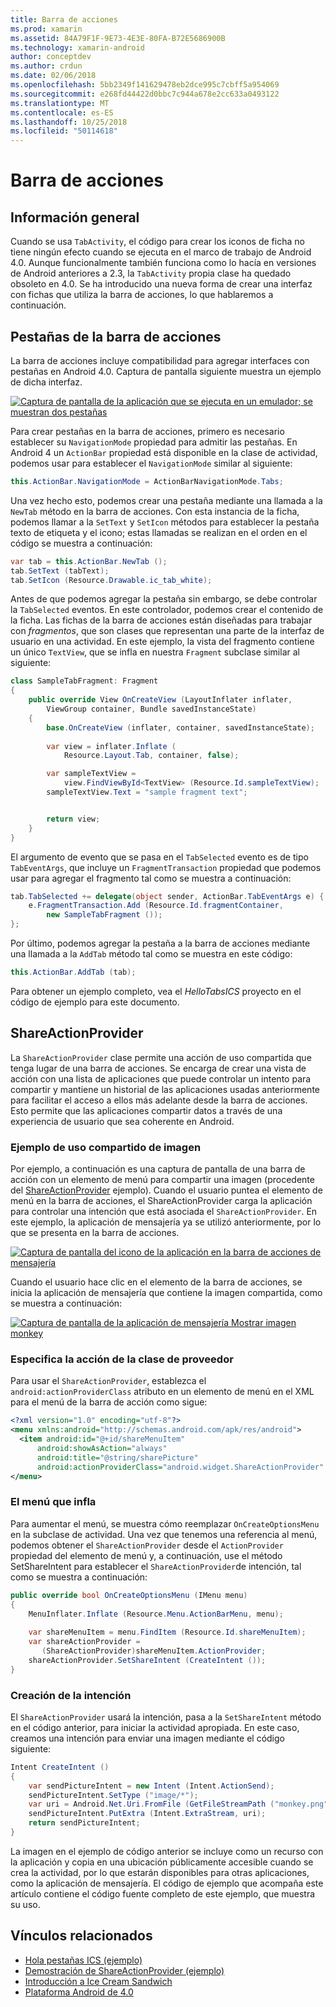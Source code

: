 ```yaml
---
title: Barra de acciones
ms.prod: xamarin
ms.assetid: 84A79F1F-9E73-4E3E-80FA-B72E5686900B
ms.technology: xamarin-android
author: conceptdev
ms.author: crdun
ms.date: 02/06/2018
ms.openlocfilehash: 5bb2349f141629478eb2dce995c7cbff5a954069
ms.sourcegitcommit: e268fd44422d0bbc7c944a678e2cc633a0493122
ms.translationtype: MT
ms.contentlocale: es-ES
ms.lasthandoff: 10/25/2018
ms.locfileid: "50114618"
---
```

# <a name="actionbar"></a>Barra de acciones


## <a name="overview"></a>Información general

Cuando se usa `TabActivity`, el código para crear los iconos de ficha no tiene ningún efecto cuando se ejecuta en el marco de trabajo de Android 4.0. Aunque funcionalmente también funciona como lo hacía en versiones de Android anteriores a 2.3, la `TabActivity` propia clase ha quedado obsoleto en 4.0. Se ha introducido una nueva forma de crear una interfaz con fichas que utiliza la barra de acciones, lo que hablaremos a continuación.


## <a name="action-bar-tabs"></a>Pestañas de la barra de acciones

La barra de acciones incluye compatibilidad para agregar interfaces con pestañas en Android 4.0.
Captura de pantalla siguiente muestra un ejemplo de dicha interfaz.

[![Captura de pantalla de la aplicación que se ejecuta en un emulador; se muestran dos pestañas](action-bar-images/25-actionbartabs.png)](action-bar-images/25-actionbartabs.png#lightbox)

Para crear pestañas en la barra de acciones, primero es necesario establecer su `NavigationMode` propiedad para admitir las pestañas. En Android 4 un `ActionBar` propiedad está disponible en la clase de actividad, podemos usar para establecer el `NavigationMode` similar al siguiente:

```csharp
this.ActionBar.NavigationMode = ActionBarNavigationMode.Tabs;
```

Una vez hecho esto, podemos crear una pestaña mediante una llamada a la `NewTab` método en la barra de acciones. Con esta instancia de la ficha, podemos llamar a la `SetText` y `SetIcon` métodos para establecer la pestaña texto de etiqueta y el icono; estas llamadas se realizan en el orden en el código se muestra a continuación:

```csharp
var tab = this.ActionBar.NewTab ();
tab.SetText (tabText);
tab.SetIcon (Resource.Drawable.ic_tab_white);
```

Antes de que podemos agregar la pestaña sin embargo, se debe controlar la `TabSelected` eventos. En este controlador, podemos crear el contenido de la ficha. Las fichas de la barra de acciones están diseñadas para trabajar con *fragmentos*, que son clases que representan una parte de la interfaz de usuario en una actividad. En este ejemplo, la vista del fragmento contiene un único `TextView`, que se infla en nuestra `Fragment` subclase similar al siguiente:

```csharp
class SampleTabFragment: Fragment
{           
    public override View OnCreateView (LayoutInflater inflater,
        ViewGroup container, Bundle savedInstanceState)
    {
        base.OnCreateView (inflater, container, savedInstanceState);
       
        var view = inflater.Inflate (
            Resource.Layout.Tab, container, false);

        var sampleTextView =
            view.FindViewById<TextView> (Resource.Id.sampleTextView);            
        sampleTextView.Text = "sample fragment text";


        return view;
    }
}
```

El argumento de evento que se pasa en el `TabSelected` evento es de tipo `TabEventArgs`, que incluye un `FragmentTransaction` propiedad que podemos usar para agregar el fragmento tal como se muestra a continuación:

```csharp
tab.TabSelected += delegate(object sender, ActionBar.TabEventArgs e) {             
    e.FragmentTransaction.Add (Resource.Id.fragmentContainer,
        new SampleTabFragment ());
};
```

Por último, podemos agregar la pestaña a la barra de acciones mediante una llamada a la `AddTab` método tal como se muestra en este código:

```csharp
this.ActionBar.AddTab (tab);
```

Para obtener un ejemplo completo, vea el *HelloTabsICS* proyecto en el código de ejemplo para este documento.


## <a name="shareactionprovider"></a>ShareActionProvider

La `ShareActionProvider` clase permite una acción de uso compartida que tenga lugar de una barra de acciones. Se encarga de crear una vista de acción con una lista de aplicaciones que puede controlar un intento para compartir y mantiene un historial de las aplicaciones usadas anteriormente para facilitar el acceso a ellos más adelante desde la barra de acciones. Esto permite que las aplicaciones compartir datos a través de una experiencia de usuario que sea coherente en Android.


### <a name="image-sharing-example"></a>Ejemplo de uso compartido de imagen

Por ejemplo, a continuación es una captura de pantalla de una barra de acción con un elemento de menú para compartir una imagen (procedente del [ShareActionProvider](https://developer.xamarin.com/samples/monodroid/ShareActionProviderDemo/) ejemplo). Cuando el usuario puntea el elemento de menú en la barra de acciones, el ShareActionProvider carga la aplicación para controlar una intención que está asociada el `ShareActionProvider`. En este ejemplo, la aplicación de mensajería ya se utilizó anteriormente, por lo que se presenta en la barra de acciones.

[![Captura de pantalla del icono de la aplicación en la barra de acciones de mensajería](action-bar-images/09-shareactionprovider.png)](action-bar-images/09-shareactionprovider.png#lightbox)


Cuando el usuario hace clic en el elemento de la barra de acciones, se inicia la aplicación de mensajería que contiene la imagen compartida, como se muestra a continuación:

[![Captura de pantalla de la aplicación de mensajería Mostrar imagen monkey](action-bar-images/10-messagewithimage.png)](action-bar-images/10-messagewithimage.png#lightbox)


### <a name="specifying-the-action-provider-class"></a>Especifica la acción de la clase de proveedor

Para usar el `ShareActionProvider`, establezca el `android:actionProviderClass` atributo en un elemento de menú en el XML para el menú de la barra de acción como sigue:

```xml
<?xml version="1.0" encoding="utf-8"?>
<menu xmlns:android="http://schemas.android.com/apk/res/android">
  <item android:id="@+id/shareMenuItem"
      android:showAsAction="always"
      android:title="@string/sharePicture"
      android:actionProviderClass="android.widget.ShareActionProvider" />
</menu>
```


### <a name="inflating-the-menu"></a>El menú que infla

Para aumentar el menú, se muestra cómo reemplazar `OnCreateOptionsMenu` en la subclase de actividad. Una vez que tenemos una referencia al menú, podemos obtener el `ShareActionProvider` desde el `ActionProvider` propiedad del elemento de menú y, a continuación, use el método SetShareIntent para establecer el `ShareActionProvider`de intención, tal como se muestra a continuación:

```csharp
public override bool OnCreateOptionsMenu (IMenu menu)
{
    MenuInflater.Inflate (Resource.Menu.ActionBarMenu, menu);       
           
    var shareMenuItem = menu.FindItem (Resource.Id.shareMenuItem);           
    var shareActionProvider =
       (ShareActionProvider)shareMenuItem.ActionProvider;
    shareActionProvider.SetShareIntent (CreateIntent ());
}
```


### <a name="creating-the-intent"></a>Creación de la intención

El `ShareActionProvider` usará la intención, pasa a la `SetShareIntent` método en el código anterior, para iniciar la actividad apropiada. En este caso, creamos una intención para enviar una imagen mediante el código siguiente:

```csharp
Intent CreateIntent ()
{  
    var sendPictureIntent = new Intent (Intent.ActionSend);
    sendPictureIntent.SetType ("image/*");
    var uri = Android.Net.Uri.FromFile (GetFileStreamPath ("monkey.png"));          
    sendPictureIntent.PutExtra (Intent.ExtraStream, uri);
    return sendPictureIntent;
}
```

La imagen en el ejemplo de código anterior se incluye como un recurso con la aplicación y copia en una ubicación públicamente accesible cuando se crea la actividad, por lo que estarán disponibles para otras aplicaciones, como la aplicación de mensajería. El código de ejemplo que acompaña este artículo contiene el código fuente completo de este ejemplo, que muestra su uso.



## <a name="related-links"></a>Vínculos relacionados

- [Hola pestañas ICS (ejemplo)](https://developer.xamarin.com/samples/HelloTabsICS/)
- [Demostración de ShareActionProvider (ejemplo)](https://developer.xamarin.com/samples/monodroid/ShareActionProviderDemo/)
- [Introducción a Ice Cream Sandwich](http://www.android.com/about/ice-cream-sandwich/)
- [Plataforma Android de 4.0](http://developer.android.com/sdk/android-4.0.html)
